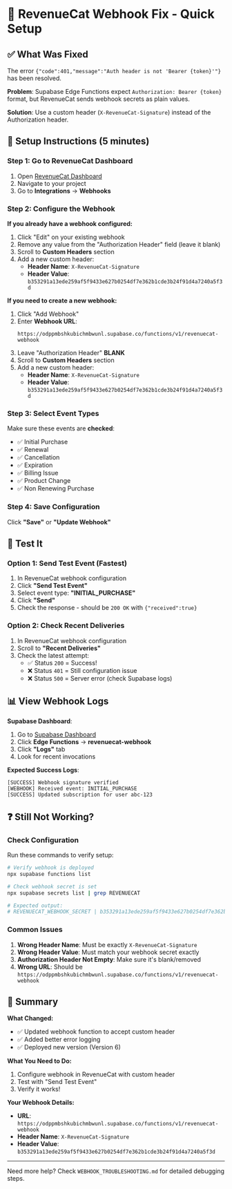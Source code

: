 # 🔧 RevenueCat Webhook Fix - Quick Setup

## ✅ What Was Fixed

The error `{"code":401,"message":"Auth header is not 'Bearer {token}'"}` has been resolved.

**Problem**: Supabase Edge Functions expect `Authorization: Bearer {token}` format, but RevenueCat sends webhook secrets as plain values.

**Solution**: Use a custom header (`X-RevenueCat-Signature`) instead of the Authorization header.

## 🚀 Setup Instructions (5 minutes)

### Step 1: Go to RevenueCat Dashboard

1. Open [RevenueCat Dashboard](https://app.revenuecat.com/)
2. Navigate to your project
3. Go to **Integrations** → **Webhooks**

### Step 2: Configure the Webhook

**If you already have a webhook configured:**
1. Click "Edit" on your existing webhook
2. Remove any value from the "Authorization Header" field (leave it blank)
3. Scroll to **Custom Headers** section
4. Add a new custom header:
   - **Header Name**: `X-RevenueCat-Signature`
   - **Header Value**: `b353291a13ede259af5f9433e627b0254df7e362b1cde3b24f91d4a7240a5f3d`

**If you need to create a new webhook:**
1. Click "Add Webhook"
2. Enter **Webhook URL**:
   ```
   https://odppmbshkubichmbwunl.supabase.co/functions/v1/revenuecat-webhook
   ```
3. Leave "Authorization Header" **BLANK**
4. Scroll to **Custom Headers** section
5. Add a new custom header:
   - **Header Name**: `X-RevenueCat-Signature`
   - **Header Value**: `b353291a13ede259af5f9433e627b0254df7e362b1cde3b24f91d4a7240a5f3d`

### Step 3: Select Event Types

Make sure these events are **checked**:
- ✅ Initial Purchase
- ✅ Renewal
- ✅ Cancellation
- ✅ Expiration
- ✅ Billing Issue
- ✅ Product Change
- ✅ Non Renewing Purchase

### Step 4: Save Configuration

Click **"Save"** or **"Update Webhook"**

## 🧪 Test It

### Option 1: Send Test Event (Fastest)

1. In RevenueCat webhook configuration
2. Click **"Send Test Event"**
3. Select event type: **"INITIAL_PURCHASE"**
4. Click **"Send"**
5. Check the response - should be `200 OK` with `{"received":true}`

### Option 2: Check Recent Deliveries

1. In RevenueCat webhook configuration
2. Scroll to **"Recent Deliveries"**
3. Check the latest attempt:
   - ✅ Status `200` = Success!
   - ❌ Status `401` = Still configuration issue
   - ❌ Status `500` = Server error (check Supabase logs)

## 📊 View Webhook Logs

**Supabase Dashboard**:
1. Go to [Supabase Dashboard](https://supabase.com/dashboard/project/odppmbshkubichmbwunl/functions)
2. Click **Edge Functions** → **revenuecat-webhook**
3. Click **"Logs"** tab
4. Look for recent invocations

**Expected Success Logs**:
```
[SUCCESS] Webhook signature verified
[WEBHOOK] Received event: INITIAL_PURCHASE
[SUCCESS] Updated subscription for user abc-123
```

## ❓ Still Not Working?

### Check Configuration

Run these commands to verify setup:

```bash
# Verify webhook is deployed
npx supabase functions list

# Check webhook secret is set
npx supabase secrets list | grep REVENUECAT

# Expected output:
# REVENUECAT_WEBHOOK_SECRET | b353291a13ede259af5f9433e627b0254df7e362b1cde3b24f91d4a7240a5f3d
```

### Common Issues

1. **Wrong Header Name**: Must be exactly `X-RevenueCat-Signature`
2. **Wrong Header Value**: Must match your webhook secret exactly
3. **Authorization Header Not Empty**: Make sure it's blank/removed
4. **Wrong URL**: Should be `https://odppmbshkubichmbwunl.supabase.co/functions/v1/revenuecat-webhook`

## 📝 Summary

**What Changed:**
- ✅ Updated webhook function to accept custom header
- ✅ Added better error logging
- ✅ Deployed new version (Version 6)

**What You Need to Do:**
1. Configure webhook in RevenueCat with custom header
2. Test with "Send Test Event"
3. Verify it works!

**Your Webhook Details:**
- **URL**: `https://odppmbshkubichmbwunl.supabase.co/functions/v1/revenuecat-webhook`
- **Header Name**: `X-RevenueCat-Signature`
- **Header Value**: `b353291a13ede259af5f9433e627b0254df7e362b1cde3b24f91d4a7240a5f3d`

---

Need more help? Check `WEBHOOK_TROUBLESHOOTING.md` for detailed debugging steps.
